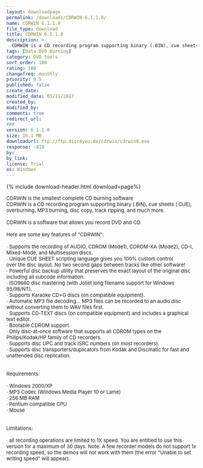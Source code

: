 ```yaml
---
layout: downloadpage
permalink: /downloads/CDRWIN-6,1,1,0/
name: CDRWIN 6.1.1.0
file_type: download
title: CDRWIN 6.1.1.0
description: >-
  CDRWIN is a CD recording program supporting binary (.BIN), cue sheets (.CUE), overburning, MP3 burning, disc copy, track ripping, and much more. 
tags: [Data DVD Burning]
category: DVD tools
sort_order: 100
rating: 100
changefreq: monthly
priority: 0.5
published: false
create_date: 
modified_date: 03/11/2017
created_by: 
modified_by: 
comments: true
redirect_url: 
### 
version: 6.1.1.0
size: 16.1 MB
downloadurl: ftp://ftp.disc4you.de/cdrwin/cdrwin6.exe
response: -819
by: 
by_link: 
license: Trial
os: Windows
---
```


{% include download-header.html download=page%}

<p style="fix-download-text !important">
<p><font size="2">CDRWIN is the smallest complete CD burning software <br />
CDRWIN is a CD recording program supporting binary (.BIN), cue sheets (.CUE), overburning, MP3 burning, disc copy, track ripping, and much more. <br />
<br />
CDRWIN is a software that allows you record DVD and CD. <br />
<br />
Here are some key features of "CDRWIN": <br />
<br />
· Supports the recording of AUDIO, CDROM (Mode1), CDROM-XA (Mode2), CD-I, Mixed-Mode, and Multisession discs. <br />
· Unique CUE SHEET scripting language gives you 100% custom control <br />
over the disc layout. No two second gaps between tracks like other software! <br />
· Powerful disc backup utility that preserves the exact layout of the original disc including all subcode information. <br />
· ISO9660 disc mastering (with Joliet long filename support for Windows 95/98/NT). <br />
· Supports Karaoke CD+G discs (on compatible equipment). <br />
· Automatic MP3 file decoding... MP3 files can be recorded to an audio disc without converting them to WAV files first. <br />
· Supports CD-TEXT discs (on compatible equipment) and includes a graphical text editor. <br />
· Bootable CDROM support. <br />
· Only disc-at-once software that supports all CDROM types on the Philips/Kodak/HP family of CD recorders. <br />
· Supports disc UPC and track ISRC numbers (on most recorders). <br />
· Supports disc transporters/duplicators from Kodak and Discmatic for fast and unattended disc replication. <br />
<br />
<br />
Requirements: <br />
<br />
· Windows 2000/XP <br />
· MP3 Codec (Windows Media Player 10 or Lame) <br />
· 256 MB RAM <br />
· Pentium compatible CPU <br />
· Mouse <br />
<br />
<br />
Limitations: <br />
<br />
· all recording operations are limited to 1X speed. You are entitled to use this version for a maximum of 30 days. Note: A few recorder models do not support 1x recording speed, so the demos will not work with them (the error "Unable to set writing speed" will appear).</font></p></p>
